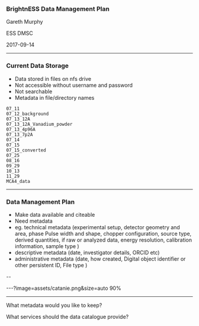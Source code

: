 ### <span style="text-transform: none">BrightnESS</span> Data Management Plan
Gareth Murphy

ESS DMSC

2017-09-14

---

### Current Data Storage

- Data stored in files on nfs drive
- Not accessible without username and password
- Not searchable
- Metadata in file/directory names


```
07_11
07_12_background
07_13_12A
07_13_12A_Vanadium_powder
07_13_4p96A
07_13_7p2A
07_14
07_15
07_15_converted
07_25
08_16
09_29
10_13
11_29
MCA4_data
```

---

### Data Management Plan

- Make data available and citeable
- Need metadata
- eg. technical metadata  (experimental setup, detector geometry
and area, phase Pulse width and shape, chopper configuration,
source type,  derived quantities, if raw or analyzed data,
energy resolution, calibration information, sample type
)
- descriptive metadata (date, investigator details, ORCID etc)
- administrative metadata (date, how created,
Digital object identifier or other persistent ID,
File type
)


--









---?image=assets/catanie.png&size=auto 90%


---

What metadata would you like to keep?

What services should the data catalogue provide?
